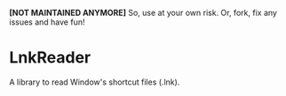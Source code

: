 **[NOT MAINTAINED ANYMORE]**
So, use at your own risk. Or, fork, fix any issues and have fun!

# LnkReader
A library to read Window's shortcut files (.lnk).

